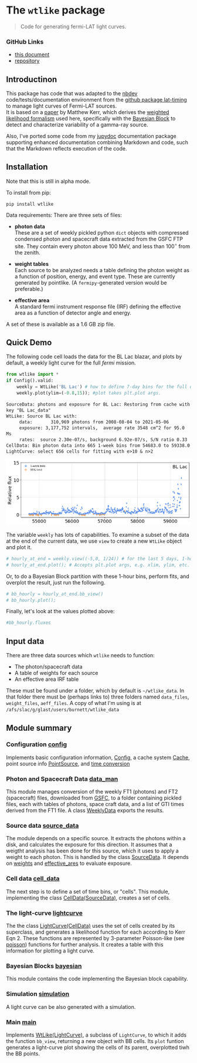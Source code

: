 # The `wtlike` package
> Code for generating fermi-LAT light curves.


### GitHub Links

- [this document](https://tburnett.github.io/wtlike/)
-  [repository](https://github.com/tburnett/wtlike)

## Introductinon

This package has code that was adapted to the [nbdev](https://nbdev.fast.ai/) code/tests/documentation environment from the [github package lat-timing](https://github.com/tburnett/lat-timing) to manage light curves of Fermi-LAT sources.  
It is based on a [paper](https://arxiv.org/pdf/1910.00140.pdf) by Matthew Kerr, which derives the [weighted likelihood formalism](https://tburnett.github.io/wtlike/loglike#The-Kerr-likelihood-formula) used here, specifically with
the [Bayesian Block](https://arxiv.org/pdf/1207.5578.pdf) to detect and characterize variability of a gamma-ray source.

Also, I've ported some code from  my [jupydoc](https://github.com/tburnett/jupydoc) documentation package supporting enhanced documentation combining Markdown and code, such that the 
Markdown reflects execution of the code.

## Installation

Note that this is still in alpha mode. 

To install from pip:

```
pip install wtlike
```
Data requirements: There are three sets of files:

- **photon data**<br> 
These are a set of weekly pickled python `dict` objects with compressed condensed photon and spacecraft data extracted from the GSFC FTP site. They contain every photon above 100 MeV, and less than $100^\circ$ 
from the zenith.

- **weight tables**<br>
Each source to be analyzed needs a table defining the photon weight as a function of position, energy, and event type. These are currently generated by pointlike. (A `fermipy`-generated version would be preferable.)

- **effective area**<br>
A standard fermi instrument response file (IRF) defining the effective area as a function of detector angle and energy. 

A set of these is available as a 1.6 GB zip file.

## Quick Demo

The following code cell loads the data for the BL Lac blazar, and plots by default, a weekly light curve for the full *fermi* mission.

```python
from wtlike import *
if Config().valid:
    weekly = WtLike('BL Lac') # how to define 7-day bins for the full dataset.
    weekly.plot(ylim=(-0.8,15)); #plot takes plt.plot args.
```

    SourceData: photons and exposure for BL Lac: Restoring from cache with key "BL Lac_data"
    WtLike: Source BL Lac with:
    	 data:       310,969 photons from 2008-08-04 to 2021-05-06
    	 exposure: 3,177,752 intervals,  average rate 3548 cm^2 for 95.0 Ms
    	 rates:  source 2.30e-07/s, background 6.92e-07/s, S/N ratio 0.33
    CellData: Bin photon data into 665 1-week bins from 54683.0 to 59338.0
    LightCurve: select 656 cells for fitting with e>10 & n>2



![png](docs/images/output_2_1.png)


The variable `weekly` has lots of capabilities.
To examine a subset of the data at the end of the current data, we use `view` to create a new `WtLike` object and plot it.

```python
# hourly_at_end = weekly.view((-5,0, 1/24)) # for the last 5 days, 1-hour bins
# hourly_at_end.plot(); # Accepts plt.plot args, e.g. xlim, ylim, etc.
```

Or, to do a Bayesian Block partition with these 1-hour bins, perform fits, and overplot the result, just run the following.

```python
# bb_hourly = hourly_at_end.bb_view()
# bb_hourly.plot();
```

Finally, let's look at the values plotted above:

```python
#bb_hourly.fluxes
```

## Input data

There are three data sources which `wtlike` needs to function:


-	The photon/spacecraft data
-	A table of weights for each source
-	An effective area IRF table 

These must be found under a folder, which by default is `~/wtlike_data`. In that folder there must be (perhaps links to) three folders named `data_files`, `weight_files`, `aeff_files`.  A copy of what I'm using is at `/afs/slac/g/glast/users/burnett/wtlike_data`

## Module summary

### Configuration [config](https://tburnett.github.io/wtlike/config)
Implements basic configuration information, [Config](https://tburnett.github.io/wtlike/config#Config), a cache system [Cache](https://tburnett.github.io/wtlike/config#Cache), point source info [PointSource](https://tburnett.github.io/wtlike/config#PointSource), and [time conversion](https://tburnett.github.io/wtlike/config#Time-conversion)

### Photon and Spacecraft Data  [data_man](https://tburnett.github.io/wtlike/data_man)
This module manages conversion of the weekly FT1 (photons) and FT2 (spacecraft) files, downloaded from  [GSFC](https://heasarc.gsfc.nasa.gov/FTP/fermi/data/lat/weekly), to a folder containing  pickled files, each with tables of photons, space craft data, and a list of GTI times derived from the FT1 file. A class [WeeklyData](https://tburnett.github.io/wtlike/data_man#WeeklyData) exports the results.

### Source data  [source_data](https://tburnett.github.io/wtlike/source_data)
The module depends on a specific source. It extracts the photons within a disk, and calculates the exposure for this direction. It assumes that a weigtht analysis has been done for this source, which it uses to apply a weight to each photon. This is handled by the class [SourceData](https://tburnett.github.io/wtlike/source_data#SourceData). It depends on [weights](https://tburnett.github.io/wtlike/weights) and [effective_ares](https://tburnett.github.io/wtlike/effective_area) to evaluate exposure.

### Cell data [cell_data](https://tburnett.github.io/wtlike/cell_data)
The next step is to define a set of time bins, or "cells". This module, implementing the class [CellData(SourceData)](https://tburnett.github.io/wtlike/cell_data#CellData), creates a set of cells.

### The light-curve  [lightcurve](https://tburnett.github.io/wtlike/lightcurve)
The the class [LightCurve(CellData)](https://tburnett.github.io/wtlike/lightcurve#LightCurve) uses the set of cells created by its superclass, and generates a likelihood function for each according to Kerr Eqn 2. These functions are represented by 3-parameter Poisson-like (see [poisson](https://tburnett.github.io/wtlike/poisson)) functions for further analysis. It creates a table with this information for plotting a light curve.

### Bayesian Blocks [bayesian](https://tburnett.github.io/wtlike/bayesian) 
This module contains the code implementing the  Bayesian block capability. 

### Simulation [simulation](https://tburnett.github.io/wtlike/simulation)
A light curve can be also generated with a simulation.

### Main [main](https://tburnett.github.io/wtlike/main)
Implements [WtLike(LightCurve)](https://tburnett.github.io/wtlike/main#WtLike/), a subclass of `LightCurve`, to which it adds the function `bb_view`, returning a new object with BB cells. Its `plot` funtion generates a light-curve plot showing the cells of its parent, overplotted tiwh the BB points.
